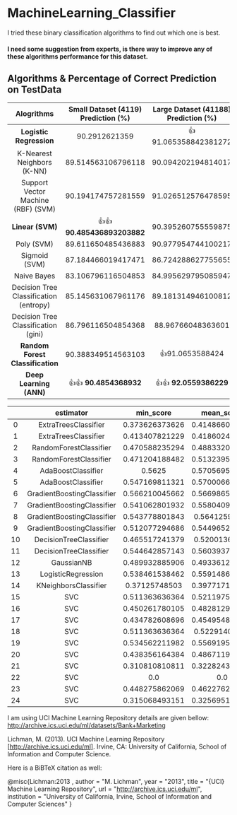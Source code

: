 # MachineLearning_Classifier
I tried these binary classification algorithms to find out which one is best.   
#### I need some suggestion from experts, is there way to improve any of these algorithms performance for this dataset.

## Algorithms & Percentage of Correct Prediction on TestData

| Alogrithms | Small Dataset (4119) Prediction (%)  | Large Dataset (41188) Prediction (%)  |
| :---:         |     :---:           |          :---: |
| **Logistic Regression** |       90.2912621359         |  :+1: 91.065358842381272        |
|K-Nearest Neighbors (K-NN) | 89.514563106796118| 90.094202194814017|
|Support Vector Machine (RBF) (SVM) | 90.194174757281559 |91.026512576478595|
|**Linear (SVM)**                 | :+1::+1: **90.485436893203882**|90.395260755559875|
|Poly (SVM)                   | 89.611650485436883|90.977954744100217|
|Sigmoid (SVM)                | 87.184466019417471|86.724288627755655|
|Naive Bayes                  | 83.106796116504853|84.995629795085947|
|Decision Tree Classification (entropy) | 85.145631067961176|89.181314946100812|
|Decision Tree Classification (gini) | 86.796116504854368|88.96766048363601|
|**Random Forest Classification** | 90.388349514563103|:+1:91.0653588424|
| **Deep Learning (ANN)**     |:+1::+1: **90.4854368932**|:+1::+1: **92.0559386229**|



|    |         estimator          |   min_score    |   mean_score   |   max_score    |     std_score     | C  | criterion | gamma  |  kernel | learning_rate |   metric  | n_estimators | n_neighbors | p | random_state |
|   :---: |         :---:          |   :---:    |   :---:   |   :---:    |     :---:     | :---:  | :---: | :---:  |  :---: | :---: |   :---:  | :---: | :---: | :---: | :---: |
| 0  |    ExtraTreesClassifier    | 0.373626373626 | 0.414866080211 | 0.447058823529 |  0.0306536222216  |    |           |        |         |               |           |      16      |             |   |              |
| 1  |    ExtraTreesClassifier    | 0.413407821229 | 0.418602492339 | 0.425287356322 |  0.0049629523878  |    |           |        |         |               |           |      32      |             |   |              |
| 2  |   RandomForestClassifier   | 0.470588235294 | 0.488332057472 | 0.522613065327 |  0.0242453379376  |    |           |        |         |               |           |      16      |             |   |              |
| 3  |   RandomForestClassifier   | 0.471204188482 | 0.513239586163 | 0.580952380952 |  0.0483436516297  |    |           |        |         |               |           |      32      |             |   |              |
| 4  |     AdaBoostClassifier     |     0.5625     | 0.570569562017 | 0.584615384615 |  0.0099685949219  |    |           |        |         |               |           |      16      |             |   |              |
| 5  |     AdaBoostClassifier     | 0.547169811321 | 0.570006638746 | 0.587628865979 |  0.0169239045404  |    |           |        |         |               |           |      32      |             |   |              |
| 6  | GradientBoostingClassifier | 0.566210045662 | 0.566986532812 | 0.567441860465 | 0.000551784676399 |    |           |        |         |      0.8      |           |      16      |             |   |              |
| 7  | GradientBoostingClassifier | 0.541062801932 | 0.558040908155 | 0.578947368421 |  0.0157137746075  |    |           |        |         |      0.8      |           |      32      |             |   |              |
| 8  | GradientBoostingClassifier | 0.543778801843 | 0.56412594522  | 0.579710144928 |  0.0150505720435  |    |           |        |         |      1.0      |           |      16      |             |   |              |
| 9  | GradientBoostingClassifier | 0.512077294686 | 0.544965217599 | 0.579831932773 |  0.0276960822703  |    |           |        |         |      1.0      |           |      32      |             |   |              |
| 10 |   DecisionTreeClassifier   | 0.465517241379 | 0.52001361551  | 0.56652360515  |  0.0416205729055  |    |  entropy  |        |         |               |           |              |             |   |      0       |
| 11 |   DecisionTreeClassifier   | 0.544642857143 | 0.560393772894 |     0.575      |  0.0124196555154  |    |    gini   |        |         |               |           |              |             |   |      0       |
| 12 |         GaussianNB         | 0.489932885906 | 0.493361224905 | 0.496644295302 |  0.00274184624478 |    |           |        |         |               |           |              |             |   |              |
| 13 |     LogisticRegression     | 0.538461538462 | 0.559148627877 | 0.592592592593 |  0.0238690337173  |    |           |        |         |               |           |              |             |   |      0       |
| 14 |    KNeighborsClassifier    | 0.37125748503  | 0.397717146024 | 0.415300546448 |  0.0190444885473  |    |           |        |         |               | minkowski |              |      5      | 2 |              |
| 15 |            SVC             | 0.511363636364 | 0.521197574649 | 0.538860103627 |  0.0125160976921  | 1  |           |        |  linear |               |           |              |             |   |      0       |
| 16 |            SVC             | 0.450261780105 | 0.482812928956 | 0.513966480447 |  0.0260261044621  | 1  |           |        |   poly  |               |           |              |             |   |      0       |
| 17 |            SVC             | 0.434782608696 | 0.454954803814 | 0.478468899522 |  0.0179907240208  | 1  |           |        | sigmoid |               |           |              |             |   |      0       |
| 18 |            SVC             | 0.511363636364 | 0.52291408617  | 0.538860103627 |  0.0116477376694  | 10 |           |        |  linear |               |           |              |             |   |      0       |
| 19 |            SVC             | 0.534562211982 | 0.556919597726 | 0.568888888889 |  0.0158222326417  | 10 |           |        |   poly  |               |           |              |             |   |      0       |
| 20 |            SVC             | 0.438356164384 | 0.486711928776 | 0.515555555556 |  0.0344042549212  | 10 |           |        | sigmoid |               |           |              |             |   |      0       |
| 21 |            SVC             | 0.310810810811 | 0.322824382824 | 0.337662337662 |  0.0111425304522  | 1  |           | 0.001  |   rbf   |               |           |              |             |   |      0       |
| 22 |            SVC             |      0.0       |      0.0       |      0.0       |        0.0        | 1  |           | 0.0001 |   rbf   |               |           |              |             |   |      0       |
| 23 |            SVC             | 0.448275862069 | 0.462276205921 | 0.475138121547 |  0.0109959768456  | 10 |           | 0.001  |   rbf   |               |           |              |             |   |      0       |
| 24 |            SVC             | 0.315068493151 | 0.325695141734 | 0.339869281046 |  0.0104309887004  | 10 |           | 0.0001 |   rbf   |               |           |              |             |   |      0       |

I am using UCI Machine Learning Repository details are given bellow:
http://archive.ics.uci.edu/ml/datasets/Bank+Marketing

Lichman, M. (2013). UCI Machine Learning Repository [http://archive.ics.uci.edu/ml]. Irvine, CA: University of California, School of Information and Computer Science.

Here is a BiBTeX citation as well:

@misc{Lichman:2013 ,
author = "M. Lichman",
year = "2013",
title = "{UCI} Machine Learning Repository",
url = "http://archive.ics.uci.edu/ml",
institution = "University of California, Irvine, School of Information and Computer Sciences" }
